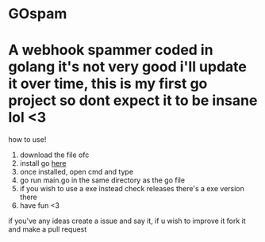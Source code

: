 # GOspam
A webhook spammer coded in golang it's not very good i'll update it over time, this is my first go project so dont expect it to be insane lol <3
================================================================================================================================
how to use!


1. download the file ofc
2. install go [here](https://go.dev)
3. once installed, open cmd and type
4. go run main.go in the same directory as the go file
5. if you wish to use a exe instead check releases there's a exe version there
6. have fun <3

if you've any ideas create a issue and say it, if u wish to improve it fork it and make a pull request
